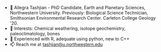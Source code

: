 - 👋 Allegra Tashjian - PhD Candidate, Earth and Planetary Sciences, Northwestern University.
Previously: Biological Science Technician, Smithsonian Environmental Research Center. Carleton College Geology '20.
- 👀 Interests: Chemical weathering, isotope geochemistry, paleoclimatology, bones
- 🌱 Experienced with R, adequate using python, new to C++
- 📫 Reach me at tashjian@u.northwestern.edu

<!---
alltashjian/alltashjian is a ✨ special ✨ repository because its `README.md` (this file) appears on your GitHub profile.
You can click the Preview link to take a look at your changes.
--->
